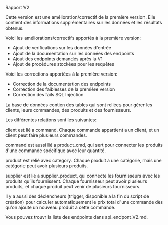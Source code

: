 Rapport V2

Cette version est une amélioration/correctif de la première version. Elle contient des informations supplémentaires sur les données et les résultats obtenus.

Voici les améliorations/correctifs apportés à la première version:

- Ajout de verifications sur les données d'entrée
- Ajout de la documentation sur les données des endpoints
- Ajout des endpoints demandés après la V1
- Ajout de procédures stockées pour les requêtes

Voici les corrections apportées à la première version:

- Correction de la documentation des endpoints
- Correction des faiblesses de la première version
- Correction des fails SQL Injection

La base de données contien des tables qui sont reliées pour gérer les clients, leurs commandes, des produits et des fournisseurs.

Les différentes relations sont les suivantes:

client est lié a command. Chaque commande appartient a un client, et un client peut faire plusieurs commandes.

command est aussi lié a product_cmd, qui sert pour connecter les produits d'une commande spécifique avec leur quantité.

product est relié avec category. Chaque produit a une catégorie, mais une catégorie peut avoir plusieurs produits.

supplier est lié a supplier_product, qui connecte les fournisseurs avec les produits qu’ils fournissent. Chaque fournisseur peut avoir plusieurs produits, et chaque produit peut venir de plusieurs fournisseurs.

Il y a aussi des déclencheurs (trigger, disponible a la fin du script de création) pour calculer automatiquement le prix total d'une commande dès qu'on ajoute un nouveau produit a cette commande.

Vous pouvez trouvr la liste des endpoints dans api_endpont_V2.md.
